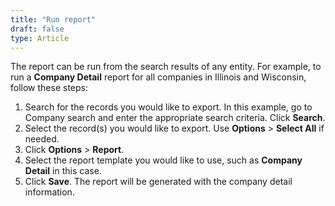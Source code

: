 ```yaml
---
title: "Run report"
draft: false
type: Article
---
```



The report can be run from the search results of any entity. For example, to run a **Company Detail** report for all companies in Illinois and Wisconsin, follow these steps: 
1.	Search for the records you would like to export. In this example, go to Company search and enter the appropriate search criteria. Click **Search**.  
2.	Select the record(s) you would like to export. Use **Options** > **Select All** if needed.  
3.	Click **Options** > **Report**.  
4.	Select the report template you would like to use, such as **Company Detail** in this case.  
5.	Click **Save**. The report will be generated with the company detail information.  
